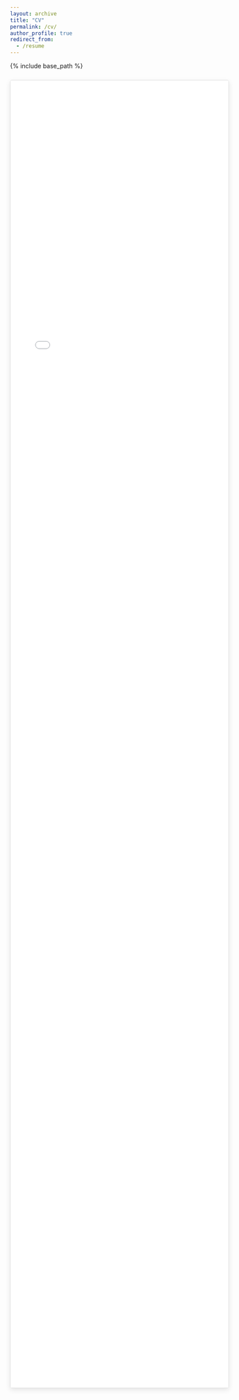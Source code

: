 ```yaml
---
layout: archive
title: "CV"
permalink: /cv/
author_profile: true
redirect_from:
  - /resume
---
```


{% include base_path %}

<style>
  /* Restrict to your content column and give it some breathing room */
  .pdf-container {
    max-width: 760px;        /* roughly your site's text column width */
    margin: 1.5rem auto;     /* center and vertical spacing */
    height: 75vh;            /* 75% of viewport height */
    overflow-y: auto;        /* vertical scroll only */
    overflow-x: hidden;      
    border-radius: 4px;
    box-shadow: 0 4px 12px rgba(0,0,0,0.1);
    border: 1px solid #e0e0e0;
  }

  .pdf-container iframe {
    width: 100%;
    height: 100%;
    border: none;
    display: block;
  }
</style>

<div class="pdf-container">
  <iframe
    src="{{ '/assets/cv.pdf' | relative_url }}#toolbar=0&navpanes=0&scrollbar=0&zoom=page-width"
    title="Curriculum Vitae">
  </iframe>
</div>
